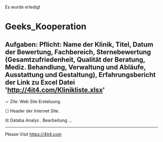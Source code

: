 Es wurde erledigt
# Geeks_Kooperation
Aufgaben:
    Pflicht: Name der Klinik, Titel, Datum der Bewertung, Fachbereich, Sternebewertung (Gesamtzufriedenheit, Qualität der Beratung, Mediz. Behandlung, Verwaltung und Abläufe, Ausstattung und Gestaltung), Erfahrungsbericht
der Link zu Excel Datei 
'http://4it4.com/Klinikliste.xlsx'
---------------------------------------------------------
✓ Zile: Web Site Ersteluung.

☐ Header der Internet Site.

☒ Databa Analys . Bearbeitung ...

---------------------------------------------------------
Please Visit https://4it4.com


